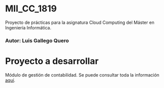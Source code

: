 # MII_CC_1819

Proyecto de prácticas para la asignatura Cloud Computing del Máster en Ingeniería Informática.

### Autor: Luis Gallego Quero

# Proyecto a desarrollar

Módulo de gestión de contabilidad. Se puede consultar toda la información [aquí](https://luiisgallego.github.io/MII_CC_1819/).

